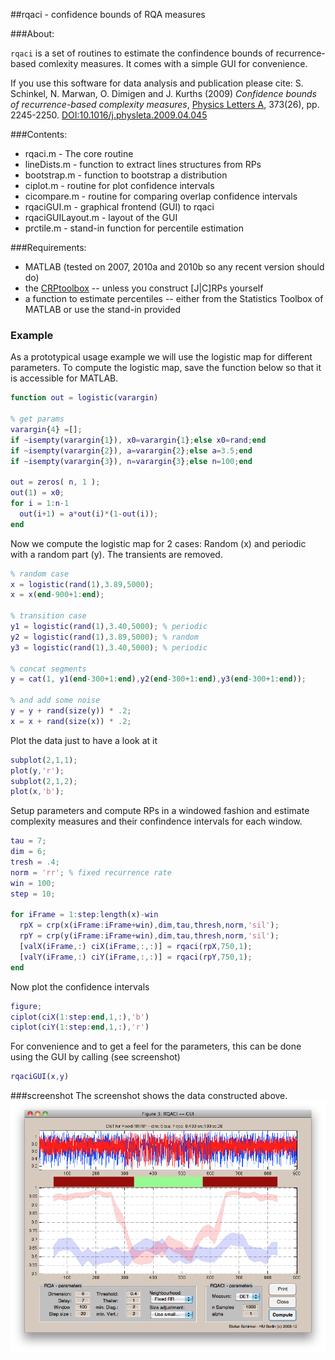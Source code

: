 ##rqaci - confidence bounds of RQA measures

###About:

`rqaci` is a set of routines to estimate the confindence bounds of recurrence-based comlexity measures. It comes with a simple GUI for convenience.

If you use this software for data analysis and publication please cite:
S. Schinkel, N. Marwan, O. Dimigen and J. Kurths (2009) *Confidence bounds of recurrence-based complexity measures*, [Physics Letters A](www.elsevier.com/locate/pla), 373(26), pp. 2245-2250. [DOI:10.1016/j.physleta.2009.04.045](http://dx.doi.org/10.1016/j.physleta.2009.04.045)

###Contents:

  * rqaci.m - The core routine
  * lineDists.m - function to extract lines structures from RPs
  * bootstrap.m - function to bootstrap a distribution
  * ciplot.m - routine for plot confidence intervals
  * cicompare.m - routine for comparing overlap confidence intervals
  * rqaciGUI.m - graphical frontend (GUI) to rqaci
  * rqaciGUILayout.m - layout of the GUI
  * prctile.m - stand-in function for percentile estimation

###Requirements:

  * MATLAB (tested on  2007, 2010a and 2010b so any recent version should do)
  * the [CRPtoolbox](http://tocsy.pik-potsdam.de/CRPtoolbox/)  -- unless you construct [J|C]RPs yourself
  * a function to estimate percentiles -- either from the Statistics Toolbox of MATLAB or use the stand-in provided

### Example

As a prototypical usage example we will use the logistic map for different parameters. To compute the logistic map, save the function below so that it is accessible for MATLAB.

```matlab
function out = logistic(varargin)

% get params
varargin{4} =[];
if ~isempty(varargin{1}), x0=varargin{1};else x0=rand;end
if ~isempty(varargin{2}), a=varargin{2};else a=3.5;end
if ~isempty(varargin{3}), n=varargin{3};else n=100;end

out = zeros( n, 1 );
out(1) = x0;
for i = 1:n-1
  out(i+1) = a*out(i)*(1-out(i));
end
```

Now we compute the logistic map for 2 cases:
Random (x) and periodic with a random part (y). The transients are removed.

```matlab
% random case
x = logistic(rand(1),3.89,5000);
x = x(end-900+1:end);

% transition case
y1 = logistic(rand(1),3.40,5000); % periodic
y2 = logistic(rand(1),3.89,5000); % random
y3 = logistic(rand(1),3.40,5000); % periodic

% concat segments
y = cat(1, y1(end-300+1:end),y2(end-300+1:end),y3(end-300+1:end));

% and add some noise
y = y + rand(size(y)) * .2;
x = x + rand(size(x)) * .2;
```

Plot the data just to have a look at it

```matlab
subplot(2,1,1);
plot(y,'r');
subplot(2,1,2);
plot(x,'b');
```

Setup parameters and compute RPs in a windowed fashion and estimate complexity measures and their confindence intervals for each window.

```matlab
tau = 7;
dim = 6;
tresh = .4;
norm = 'rr'; % fixed recurrence rate
win = 100;
step = 10;

for iFrame = 1:step:length(x)-win
  rpX = crp(x(iFrame:iFrame+win),dim,tau,thresh,norm,'sil');
  rpY = crp(y(iFrame:iFrame+win),dim,tau,thresh,norm,'sil');
  [valX(iFrame,:) ciX(iFrame,:,:)] = rqaci(rpX,750,1);
  [valY(iFrame,:) ciY(iFrame,:,:)] = rqaci(rpY,750,1);
end
```

Now plot the confidence intervals

```matlab
figure;
ciplot(ciX(1:step:end,1,:),'b')
ciplot(ciY(1:step:end,1,:),'r')
```

For convenience and to get a feel for the parameters, this can be done using the GUI by calling (see screenshot)

```matlab
rqaciGUI(x,y)
```

###screenshot
The screenshot shows the data constructed above.
![The GUI using the above data](img/rqaci.png)


